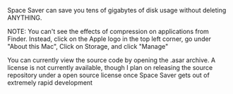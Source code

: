 Space Saver can save you tens of gigabytes of disk usage without deleting ANYTHING.

NOTE: You can't see the effects of compression on applications from Finder. Instead, click on the Apple logo in the top left corner, go under "About this Mac", Click on Storage, and click "Manage"

You can currently view the source code by opening the .asar archive.
A license is not currently available, though I plan on releasing the source repository under a open source license once Space Saver gets out of extremely rapid development


